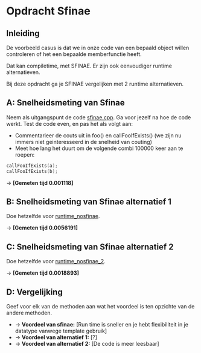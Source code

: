 # Opdracht Sfinae
## Inleiding
De voorbeeld casus is dat we in onze code van een bepaald object willen controleren of het een bepaalde memberfunctie heeft.

Dat kan compiletime, met SFINAE. Er zijn ook eenvoudiger runtime alternatieven.

Bij deze opdracht ga je SFINAE vergelijken met 2 runtime alternatieven.

## A: Snelheidsmeting van Sfinae
Neem als uitgangspunt de code [sfinae.cpp](./sfinae.cpp).
Ga voor jezelf na hoe de code werkt.
Test de code even, en pas het als volgt aan:

- Commentarieer de couts uit in foo() en callFooIfExists() (we zijn nu immers niet geinteresseerd in de snelheid van couting)
- Meet hoe lang het duurt om de volgende combi 100000 keer aan te roepen:
```c++
callFooIfExists(a);
callFooIfExists(b);
```
-> **[Gemeten tijd 0.001118]**

## B: Snelheidsmeting van Sfinae alternatief 1
Doe hetzelfde voor [runtime_nosfinae](./runtime_nosfinae.cpp).

-> **[Gemeten tijd 0.0056191]**

## C: Snelheidsmeting van Sfinae alternatief 2
Doe hetzelfde voor [runtime_nosfinae_2](./runtime_nosfinae_2.cpp).

-> **[Gemeten tijd 0.0018893]**

## D: Vergelijking
Geef voor elk van de methoden aan wat het voordeel is ten opzichte van de andere methoden.

- -> **Voordeel van sfinae:** [Run time is sneller en je hebt flexibiliteit in je datatype vanwege template gebruik]
- -> **Voordeel van alternatief 1:** [?]
- -> **Voordeel van alternatief 2:** [De code is meer leesbaar]